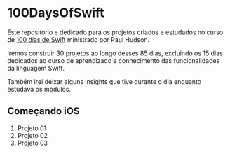 # 100DaysOfSwift

Este repositorio e dedicado para os projetos criados e estudados no curso de [100 dias de Swift](https://www.hackingwithswift.com/100) ministrado por Paul Hudson.

Iremos construir 30 projetos ao longo desses 85 dias, excluindo os 15 dias dedicados ao curso de aprendizado e conhecimento das funcionalidades da linguagem Swift.

Também irei deixar alguns insights que tive durante o dia enquanto estudava os módulos.

## Começando iOS

1. Projeto 01
2. Projeto 02
3. Projeto 03
